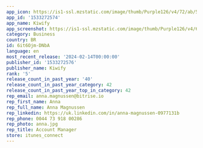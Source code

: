 ```yaml
---
app_icon: https://is1-ssl.mzstatic.com/image/thumb/Purple126/v4/72/ab/5b/72ab5b87-606c-f4fb-0f40-52e6ed73a6b1/AppIcon-0-0-1x_U007emarketing-0-7-0-0-P3-85-220.png/1024x1024bb.png
app_id: '1533272574'
app_name: Kiwify
app_screenshot: https://is1-ssl.mzstatic.com/image/thumb/Purple126/v4/6c/a5/03/6ca503e4-025e-6deb-1a7e-78a1c2ef4bfd/701998cf-801c-4602-86cf-887c9d6e4e3c_sadasd.png/1284x2778bb.png
category: Business
country: BR
id: 6it6Ojm-DNbA
language: en
most_recent_release: '2024-02-14T00:00:00'
publisher_id: '1533272576'
publisher_name: Kiwify
rank: '5'
release_count_in_past_year: '40'
release_count_in_past_year_category: 42
release_count_in_past_year_top_in_category: 42
rep_email: anna.magnussen@bitrise.io
rep_first_name: Anna
rep_full_name: Anna Magnussen
rep_linkedin: https://uk.linkedin.com/in/anna-magnussen-0977131b
rep_phone: 0044 73 918 00286
rep_photo: anna.jpg
rep_title: Account Manager
store: itunes_connect
---
```

